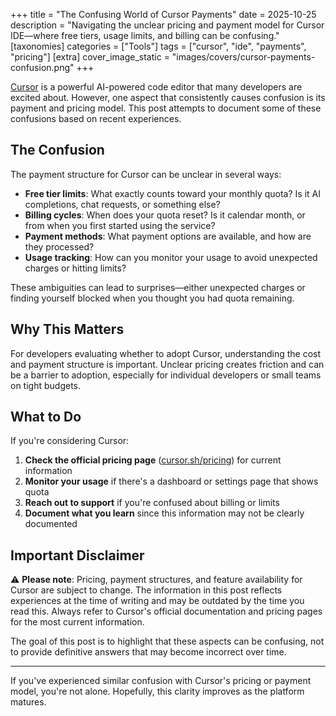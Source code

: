 +++
title = "The Confusing World of Cursor Payments"
date = 2025-10-25
description = "Navigating the unclear pricing and payment model for Cursor IDE—where free tiers, usage limits, and billing can be confusing."
[taxonomies]
categories = ["Tools"]
tags = ["cursor", "ide", "payments", "pricing"]
[extra]
cover_image_static = "images/covers/cursor-payments-confusion.png"
+++

[Cursor](https://cursor.sh/) is a powerful AI-powered code editor that many developers are excited about. However, one aspect that consistently causes confusion is its payment and pricing model. This post attempts to document some of these confusions based on recent experiences.

## The Confusion

The payment structure for Cursor can be unclear in several ways:

- **Free tier limits**: What exactly counts toward your monthly quota? Is it AI completions, chat requests, or something else?
- **Billing cycles**: When does your quota reset? Is it calendar month, or from when you first started using the service?
- **Payment methods**: What payment options are available, and how are they processed?
- **Usage tracking**: How can you monitor your usage to avoid unexpected charges or hitting limits?

These ambiguities can lead to surprises—either unexpected charges or finding yourself blocked when you thought you had quota remaining.

## Why This Matters

For developers evaluating whether to adopt Cursor, understanding the cost and payment structure is important. Unclear pricing creates friction and can be a barrier to adoption, especially for individual developers or small teams on tight budgets.

## What to Do

If you're considering Cursor:

1. **Check the official pricing page** ([cursor.sh/pricing](https://cursor.sh/pricing)) for current information
2. **Monitor your usage** if there's a dashboard or settings page that shows quota
3. **Reach out to support** if you're confused about billing or limits
4. **Document what you learn** since this information may not be clearly documented

## Important Disclaimer

⚠️ **Please note**: Pricing, payment structures, and feature availability for Cursor are subject to change. The information in this post reflects experiences at the time of writing and may be outdated by the time you read this. Always refer to Cursor's official documentation and pricing pages for the most current information.

The goal of this post is to highlight that these aspects can be confusing, not to provide definitive answers that may become incorrect over time.

---

If you've experienced similar confusion with Cursor's pricing or payment model, you're not alone. Hopefully, this clarity improves as the platform matures.


